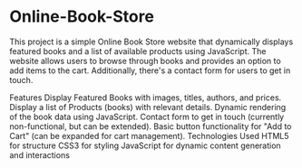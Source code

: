 # Online-Book-Store
This project is a simple Online Book Store website that dynamically displays featured books and a list of available products using JavaScript. The website allows users to browse through books and provides an option to add items to the cart. Additionally, there's a contact form for users to get in touch.

Features
Display Featured Books with images, titles, authors, and prices.
Display a list of Products (books) with relevant details.
Dynamic rendering of the book data using JavaScript.
Contact form to get in touch (currently non-functional, but can be extended).
Basic button functionality for "Add to Cart" (can be expanded for cart management).
Technologies Used
HTML5 for structure
CSS3 for styling
JavaScript for dynamic content generation and interactions

